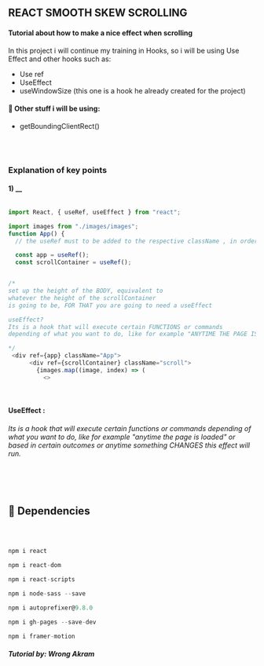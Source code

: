 ## REACT SMOOTH SKEW SCROLLING

#### Tutorial about how to make a nice effect when scrolling

<p>In this project i will continue my training in Hooks, so i will be using Use Effect and other hooks such as:</p>

<ul>

<li>Use ref</li>
<li>UseEffect</li>
<li>useWindowSize (this one is a hook he already created for the project)</li>

</ul>

#### :bee: Other stuff i will be using:

<ul>

<li>getBoundingClientRect()</li>

</ul>

<br>
<br>

### Explanation of key points

#### 1) \_\_

```javascript

import React, { useRef, useEffect } from "react";

import images from "./images/images";
function App() {
  // the useRef must to be added to the respective className , in order to reach these className and make the effect work

  const app = useRef();
  const scrollContainer = useRef();


/*
set up the height of the BODY, equivalent to
whatever the height of the scrollContainer
is going to be, FOR THAT you are going to need a useEffect

useEffect?
Its is a hook that will execute certain FUNCTIONS or commands
depending of what you want to do, like for example "ANYTIME THE PAGE IS LOADED" or based in certain outcomes or anytime  something CHANGES this effect will run

*/
 <div ref={app} className="App">
      <div ref={scrollContainer} className="scroll">
        {images.map((image, index) => (
          <>
```

<br>

#### UseEffect :

###### Its is a hook that will execute certain functions or commands depending of what you want to do, like for example "anytime the page is loaded" or based in certain outcomes or anytime something CHANGES this effect will run.

<br>
<br>

## :bee: Dependencies

<br>

```javascript

npm i react

npm i react-dom

npm i react-scripts

npm i node-sass --save

npm i autoprefixer@9.8.0

npm i gh-pages --save-dev

npm i framer-motion
```

##### Tutorial by: Wrong Akram
